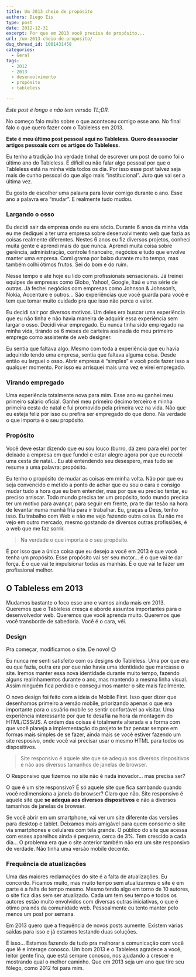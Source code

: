 ```yaml
---
title: Um 2013 cheio de propósito
authors: Diego Eis
type: post
date: 2012-12-31
excerpt: Por que em 2013 você precisa de propósito...
url: /um-2013-cheio-de-proposito/
dsq_thread_id: 1001431458
categories:
  - Geral
tags:
  - 2012
  - 2013
  - desenvolvimento
  - propósito
  - tableless

---
```

_Este post é longo e não tem versão TL;DR._

No começo falo muito sobre o que aconteceu comigo esse ano. No final falo o que quero fazer com o Tableless em 2013.

**Este é meu último post pessoal aqui no Tableless. Quero desassociar artigos pessoais com os artigos do Tableless.**

Eu tenho a tradição (na verdade tinha) de escrever um post de como foi o último ano do Tableless. É difícil eu não falar algo pessoal por que o Tableless está na minha vida todos os dia. Por isso esse post talvez seja mais de cunho pessoal do que algo mais &#8220;institucional&#8221;. Juro que vai ser a última vez.

Eu gosto de escolher uma palavra para levar comigo durante o ano. Esse ano a palavra era &#8220;mudar&#8221;. E realmente tudo mudou.

### Largando o osso

Eu decidi sair da empresa onde eu era sócio. Durante 6 anos da minha vida eu me dediquei a ter uma empresa sobre desenvolvimento web que fazia as coisas realmente diferentes. Nestes 6 anos eu fiz diversos projetos, conheci muita gente e aprendi mais do que nunca. Aprendi muita coisa sobre gerência, administração, controle financeiro, negócios e tudo que envolve manter uma empresa. Comi grama por baixo durante muito tempo, mas também colhi ótimos frutos. Sei do bom e do ruim.

Nesse tempo e até hoje eu lido com profissionais sensacionais. Já treinei equipes de empresas como Globo, Yahoo!, Google, Itaú e uma série de outras. Já fechei negócios com empresas como Johnson & Johnson&#8217;s, Nokia, Accenture e outros… São experiências que você guarda para você e tem que tomar muito cuidado pra que isso não perca o valor.

Eu decidi sair por diversos motivos. Um deles era buscar uma experiência que eu não tinha e não havia maneira de adquirir essa experiência sem largar o osso. Decidi virar empregado. Eu nunca tinha sido empregado na minha vida, tirando os 6 meses de carteira assinada do meu primeiro emprego como assistente de web designer.
  
Eu sentia que faltava algo. Mesmo com toda a experiência que eu havia adquirido tendo uma empresa, sentia que faltava alguma coisa. Desde então eu larguei o osso. Abrir empresa é &#8220;simples&#8221; e você pode fazer isso a qualquer momento. Por isso eu arrisquei mais uma vez e virei empregado.

### Virando empregado

Uma experiência totalmente nova para mim. Esse ano eu ganhei meu primeiro salário oficial. Ganhei meu primeiro décimo terceiro e minha primeira cesta de natal e fui promovido pela primeira vez na vida. Não que eu esteja feliz por isso ou prefira ser empregado do que dono. Na verdade o que importa é o seu propósito.

### Propósito

Você deve estar dizendo que eu sou louco (burro, dá zero para ele) por ter deixado a empresa em que fundei e estar alegre agora por que eu recebi uma cesta de natal… Eu até entendendo seu desespero, mas tudo se resume a uma palavra: propósito.

Eu tenho o propósito de mudar as coisas em minha volta. Não por que eu seja convencido e metido a ponto de achar que eu sou o cara e consigo mudar tudo a hora que eu bem entender, mas por que eu preciso tentar, eu preciso arriscar. Todo mundo precisa ter um propósito, todo mundo precisa ter um motivo para avançar, para seguir em frente, pra te dar tesão na hora de levantar numa manhã fria para ir trabalhar. Eu, graças a Deus, tenho isso. Eu trabalho com Web e não me vejo fazendo outra coisa. Eu não me vejo em outro mercado, mesmo gostando de diversos outras profissiões, é a web que me faz sorrir.

> Na verdade o que importa é o seu propósito. 

É por isso que a única coisa que eu desejo a você em 2013 é que você tenha um propósito. Esse propósito vai ser seu motor… é o que vai te dar força. É o que vai te impulsionar todas as manhãs. É o que vai te fazer um profissional melhor.

## O Tableless em 2013

Mudamos bastante o foco esse ano e vamos ainda mais em 2013. Queremos que o Tableless cresça e aborde assuntos importantes para o desenvolvedor web. Queremos que você aprenda muito. Queremos que você transborde de sabedoria. Você é o cara, véi.

### Design

Pra começar, modificamos o site. De novo! 😉
  
Eu nunca me senti satisfeito com os designs do Tableless. Uma por que era eu que fazia, outra era por que não havia uma identidade que marcasse o site. Iremos manter essa nova identidade durante muito tempo, fazendo alguns realinhamentos durante o ano, mas mantendo a mesma linha visual. Assim ninguém fica perdido e conseguimos manter o site mais facilmente.

O novo design foi feito com a ideia de Mobile First. Isso quer dizer que desenhamos primeiro a versão mobile, priorizando apenas o que era importante para o usuário mobile se sentir confortável ao visitar. Uma experiência interessante por que te desafia na hora da montagem do HTML/CSS/JS. A ordem das coisas é totalmente alterada e a forma com que você planeja a implementação do projeto te faz pensar sempre em formas mais simples de se fazer, ainda mais se você estiver fazendo um site resposivo, onde você vai precisar usar o mesmo HTML para todos os dispositivos.

> Site responsivo é aquele site que se adequa aos diversos dispositivos e não aos diversos tamanhos de janelas de browser.

O Responsivo que fizemos no site não é nada inovador… mas precisa ser?
  
O que é um site responsivo? É só aquele site que fica sambando quando você redimensiona a janela do browser? Claro que não. Site responsivo é aquele site que **se adequa aos diversos dispositivos** e não a diversos tamanhos de janelas de browser.

Se você abrir em um smartphone, vai ver um site diferente das versões para desktop e tablet. Deixamos mais amigável para quem consome o site via smartphones e celulares com tela grande. O público do site que acessa com esses aparelhos ainda é pequeno, cerca de 3%. Tem crescido a cada dia… O problema era que o site anterior também não era um site responsivo de verdade. Não tinha uma versão mobile decente. 

### Frequência de atualizações

Uma das maiores reclamações do site é a falta de atualizações. Eu concordo. Ficamos muito, mas muito tempo sem atualizarmos o site e em parte é a falta de tempo mesmo. Mesmo tendo algo em torno de 10 autores, o site fica dias sem ser atualizado. Cada um tem seu tempo e todos os autores estão muito envolvidos com diversas outras iniciativas, o que é ótimo pra nós da comunidade web. Pessoalmente eu tento manter pelo menos um post por semana. 

Em 2013 quero que a frequência de novos posts aumente. Existem várias saídas para isso e já estamos testando duas soluções.

É isso&#8230; Estamos fazendo de tudo pra melhorar a comunicação com você que lê e interage conosco. Um bom 2013 e o Tableless agradece a você, leitor gente fina, que está sempre conosco, nos ajudando a crescer e mostrando qual o melhor caminho. Que em 2013 seja um ano que tire seu fôlego, como 2012 foi para mim.